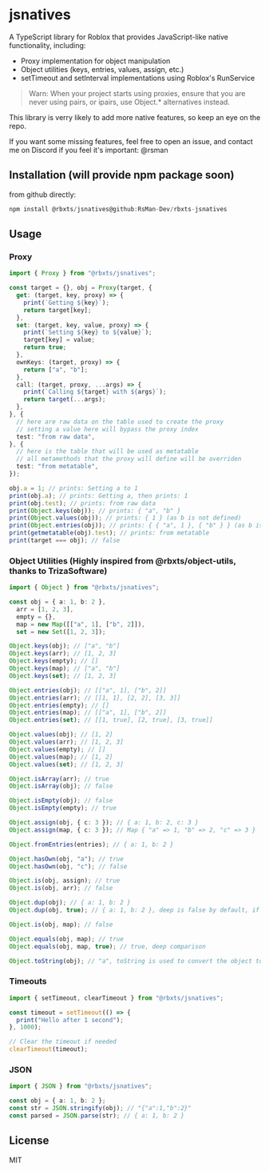 # jsnatives

A TypeScript library for Roblox that provides JavaScript-like native functionality, including:

- Proxy implementation for object manipulation
- Object utilities (keys, entries, values, assign, etc.)
- setTimeout and setInterval implementations using Roblox's RunService

> Warn: When your project starts using proxies, ensure that you are never using pairs, or ipairs, use Object.* alternatives instead.

This library is verry likely to add more native features, so keep an eye on the repo.

If you want some missing features, feel free to open an issue, and contact me on Discord if you feel it's important: @rsman

## Installation (will provide npm package soon)

<!-- ```bash
npm install @rbxts/jsnatives
``` -->
from github directly:

```typescript
npm install @rbxts/jsnatives@github:RsMan-Dev/rbxts-jsnatives
```

## Usage

### Proxy

```typescript
import { Proxy } from "@rbxts/jsnatives";

const target = {}, obj = Proxy(target, {
  get: (target, key, proxy) => {
    print(`Getting ${key}`);
    return target[key];
  },
  set: (target, key, value, proxy) => {
    print(`Setting ${key} to ${value}`);
    target[key] = value;
    return true;
  },
  ownKeys: (target, proxy) => {
    return ["a", "b"];
  },
  call: (target, proxy, ...args) => {
    print(`Calling ${target} with ${args}`);
    return target(...args);
  },
}, {
  // here are raw data on the table used to create the proxy
  // setting a value here will bypass the proxy index
  test: "from raw data",
}, {
  // here is the table that will be used as metatable
  // all metamethods that the proxy will define will be overriden
  test: "from metatable",
});

obj.a = 1; // prints: Setting a to 1
print(obj.a); // prints: Getting a, then prints: 1
print(obj.test); // prints: from raw data
print(Object.keys(obj)); // prints: { "a", "b" }
print(Object.values(obj)); // prints: { 1 } (as b is not defined)
print(Object.entries(obj)); // prints: { { "a", 1 }, { "b" } } (as b is not defined)
print(getmetatable(obj).test); // prints: from metatable
print(target === obj); // false
```

### Object Utilities (Highly inspired from @rbxts/object-utils, thanks to TrizaSoftware)

```typescript
import { Object } from "@rbxts/jsnatives";

const obj = { a: 1, b: 2 }, 
  arr = [1, 2, 3], 
  empty = {},
  map = new Map([["a", 1], ["b", 2]]), 
  set = new Set([1, 2, 3]);

Object.keys(obj); // ["a", "b"]
Object.keys(arr); // [1, 2, 3]
Object.keys(empty); // []
Object.keys(map); // ["a", "b"]
Object.keys(set); // [1, 2, 3]

Object.entries(obj); // [["a", 1], ["b", 2]]
Object.entries(arr); // [[1, 1], [2, 2], [3, 3]]
Object.entries(empty); // []
Object.entries(map); // [["a", 1], ["b", 2]]
Object.entries(set); // [[1, true], [2, true], [3, true]]

Object.values(obj); // [1, 2]
Object.values(arr); // [1, 2, 3]
Object.values(empty); // []
Object.values(map); // [1, 2]
Object.values(set); // [1, 2, 3]

Object.isArray(arr); // true
Object.isArray(obj); // false

Object.isEmpty(obj); // false
Object.isEmpty(empty); // true

Object.assign(obj, { c: 3 }); // { a: 1, b: 2, c: 3 }
Object.assign(map, { c: 3 }); // Map { "a" => 1, "b" => 2, "c" => 3 }

Object.fromEntries(entries); // { a: 1, b: 2 }

Object.hasOwn(obj, "a"); // true
Object.hasOwn(obj, "c"); // false

Object.is(obj, assign); // true
Object.is(obj, arr); // false

Object.dup(obj); // { a: 1, b: 2 }
Object.dup(obj, true); // { a: 1, b: 2 }, deep is false by default, if false, nested object keeps the same reference

Object.is(obj, map); // false

Object.equals(obj, map); // true
Object.equals(obj, map, true); // true, deep comparison

Object.toString(obj); // "a", toString is used to convert the object to a string as json string
```

### Timeouts

```typescript
import { setTimeout, clearTimeout } from "@rbxts/jsnatives";

const timeout = setTimeout(() => {
  print("Hello after 1 second");
}, 1000);

// Clear the timeout if needed
clearTimeout(timeout);
```

### JSON

```typescript
import { JSON } from "@rbxts/jsnatives";

const obj = { a: 1, b: 2 }; 
const str = JSON.stringify(obj); // "{"a":1,"b":2}"
const parsed = JSON.parse(str); // { a: 1, b: 2 }
```

## License

MIT
